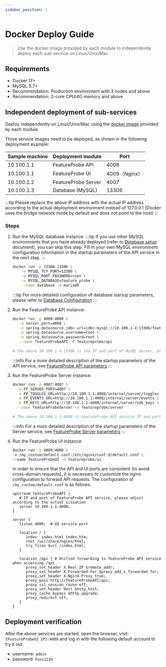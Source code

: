 ```yaml
---
sidebar_position: 2
---
```


# Docker Deploy Guide
> Use the docker image provided by each module to independently deploy each sub-service on Linux/Unix/Mac

## Requirements

* Docker 17+
* MySQL 5.7+
* Recommendation: Production environment with 3 nodes and above
* Recommendation: 2-core CPU/4G memory and above

## Independent deployment of sub-services

Deploy independently on Linux/Unix/Mac using the [docker image](https://hub.docker.com/u/featureprobe) provided by each module.

Three service images need to be deployed, as shown in the following deployment example:

| Sample machine   | Deployment module     | Port          |
| ---------- | ------------------- | ------------- |
| 10.100.1.1 | FeatureProbe API    | 4008          |
| 10.100.1.1 | FeatureProbe UI     | 4009（Nginx） |
| 10.100.1.2 | FeatureProbe Server | 4007          |
| 10.100.1.3 | Database (MySQL)     | 13306         |

:::tip
Please replace the above IP address with the actual IP address according to the actual deployment environment instead of 127.0.0.1 (Docker uses the bridge network mode by default and does not point to the host)
:::


### Steps


1. Run the MySQL database instance:
   :::tip
   If you use other MySQL environments that you have already deployed (refer to [Database setup](/reference/database-setup) document), you can skip this step. Fill in your own MySQL environment configuration information in the startup parameters of the API service in the next step.
   :::

   ```bash
   docker run -p 13306:13306 \
       -e MYSQL_TCP_PORT=13306 \
       -e MYSQL_ROOT_PASSWORD=root \
       -e MYSQL_DATABASE=feature_probe \
       --name database -d mariadb
   ```

   :::tip
      For more detailed configuration of database startup parameters, please refer to [Database Configuration](https://mariadb.com/kb/en/mariadb-docker-environment-variables/)
   :::


2. Run the FeatureProbe API instance:

   ```bash
   docker run -p 4008:4008 \
      -e server.port=4008 \
      -e spring.datasource.jdbc-url=jdbc:mysql://10.100.1.4:13306/feature_probe \
      -e spring.datasource.username=root \
      -e spring.datasource.password=root \
      --name featureProbeAPI -d featureprobe/api
      
   # The above 10.100.1.4:13306 is the IP and port of MySQL Server, please adjust it according to the actual situation
   ```

   :::info
   For a more detailed description of the startup parameters of the API service, see [FeatureProbe API parameters](../../reference/deployment-configuration#featureprobe-api)
   :::


3. Run the FeatureProbe Server instance:

   ```bash
   docker run -p 4007:4007 \
     -e FP_SERVER_PORT=4007 \
     -e FP_TOGGLES_URL=http://10.100.1.1:4008/internal/server/toggles \
     -e FP_EVENTS_URL=http://10.100.1.1:4008/internal/server/events \
     -e FP_KEYS_URL=http://10.100.1.1:4008/internal/server/sdk_keys \
     --name featureProbeServer -d featureprobe/server
     
   # The above 10.100.1.1:4008 is FeatureProbe API service IP and port, please adjust according to the actual situation
   ```

   :::info
   For a more detailed description of the startup parameters of the Server service, see  [FeatureProbe Server parameters](../../reference/deployment-configuration#featureprobe-server)
   :::

4. Run the FeatureProbe UI instance:

   ```bash
   docker run -p 4009:4009 \
   -v /my_custom/default.conf:/etc/nginx/conf.d/default.conf \
   --name featureProbeUI -d featureprobe/ui 
   ```

   In order to ensure that the API and UI ports are consistent (to avoid cross-domain requests), it is necessary to customize the nginx configuration to forward API requests. The configuration of `/my_custom/default.conf` is as follows:

   ```nginx
   upstream featureProbeAPI {
      # IP and port of FeatureProbe API service, please adjust according to the actual situation
      server 10.100.1.1:4008;
   }
   
   server {
      listen 4009;  # UI service port
   
      location / {
         index  index.html index.htm;
         root /usr/share/nginx/html;
         try_files $uri /index.html;
      }
   
      location /api { # Unified forwarding to featureProbe API service when accessing /api
         proxy_set_header X-Real-IP $remote_addr;
         proxy_set_header X-Forwarded-For $proxy_add_x_forwarded_for;
         proxy_set_header X-NginX-Proxy true;
         proxy_pass http://featureProbeAPI/api;
         proxy_ssl_session_reuse off;
         proxy_set_header Host $http_host;
         proxy_cache_bypass $http_upgrade;
         proxy_redirect off;
      }
   }
   ```

## Deployment verification
After the above services are started, open the browser, visit: `{FeatureProbeUI_IP}:4009` and log in with the following default account to try it out:

   - username: `admin`
   - password: `Pass1234`
